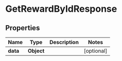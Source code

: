 

# GetRewardByIdResponse


## Properties

| Name | Type | Description | Notes |
|------------ | ------------- | ------------- | -------------|
|**data** | **Object** |  |  [optional] |



